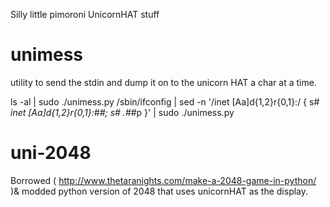 

Silly little pimoroni UnicornHAT stuff

unimess
=======
utility to send the stdin and dump it on to the unicorn HAT a char at a time.

ls -al | sudo ./unimess.py 
 /sbin/ifconfig | sed -n '/inet [Aa]d\{1,2\}r\{0,1\}:/ { s# *inet [Aa]d\{1,2\}r\{0,1\}:##; s# .*##p }' | sudo ./unimess.py

uni-2048
========

Borrowed ( http://www.thetaranights.com/make-a-2048-game-in-python/ )& modded python version of 2048 that uses unicornHAT as the display.
